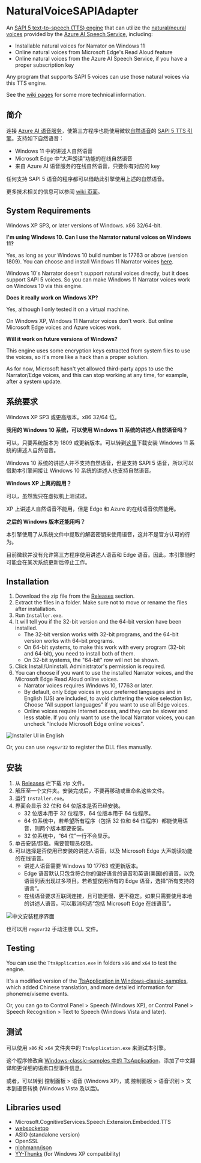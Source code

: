 # NaturalVoiceSAPIAdapter

An [SAPI 5 text-to-speech (TTS) engine][1] that can utilize the [natural/neural voices][2] provided by the [Azure AI Speech Service][3], including:

- Installable natural voices for Narrator on Windows 11
- Online natural voices from Microsoft Edge's Read Aloud feature
- Online natural voices from the Azure AI Speech Service, if you have a proper subscription key

Any program that supports SAPI 5 voices can use those natural voices via this TTS engine.

See the [wiki pages][4] for some more technical information.

## 简介

连接 [Azure AI 语音服务][3]，使第三方程序也能使用微软[自然语音][2]的 [SAPI 5 TTS 引擎][1]。支持如下自然语音：

- Windows 11 中的讲述人自然语音
- Microsoft Edge 中“大声朗读”功能的在线自然语音
- 来自 Azure AI 语音服务的在线自然语音，只要你有对应的 key

任何支持 SAPI 5 语音的程序都可以借助此引擎使用上述的自然语音。

更多技术相关的信息可以参阅 [wiki 页面][4]。

## System Requirements

Windows XP SP3, or later versions of Windows. x86 32/64-bit.

**I'm using Windows 10. Can I use the Narrator natural voices on Windows 11?**

Yes, as long as your Windows 10 build number is 17763 or above (version 1809). You can choose and install Windows 11 Narrator voices [here][5].

Windows 10's Narrator doesn't support natural voices directly, but it does support SAPI 5 voices. So you can make Windows 11 Narrator voices work on Windows 10 via this engine.

**Does it really work on Windows XP?**

Yes, although I only tested it on a virtual machine.

On Windows XP, Windows 11 Narrator voices don't work. But online Microsoft Edge voices and Azure voices work.

**Will it work on future versions of Windows?**

This engine uses some encryption keys extracted from system files to use the voices, so it's more like a hack than a proper solution.

As for now, Microsoft hasn't yet allowed third-party apps to use the Narrator/Edge voices, and this can stop working at any time, for example, after a system update.

## 系统要求

Windows XP SP3 或更高版本。x86 32/64 位。

**我用的 Windows 10 系统，可以使用 Windows 11 系统的讲述人自然语音吗？**

可以，只要系统版本为 1809 或更新版本。可以转到[这里][5]下载安装 Windows 11 系统的讲述人自然语音。

Windows 10 系统的讲述人并不支持自然语音，但是支持 SAPI 5 语音，所以可以借助本引擎间接让 Windows 10 系统的讲述人也支持自然语音。

**Windows XP 上真的能用？**

可以，虽然我只在虚拟机上测试过。

XP 上讲述人自然语音不能用，但是 Edge 和 Azure 的在线语音依然能用。

**之后的 Windows 版本还能用吗？**

本引擎使用了从系统文件中提取的解密密钥来使用语音，这并不是官方认可的行为。

目前微软并没有允许第三方程序使用讲述人语音和 Edge 语音。因此，本引擎随时可能会在某次系统更新后停止工作。

## Installation

1. Download the zip file from the [Releases][6] section.
2. Extract the files in a folder. Make sure not to move or rename the files after installation.
3. Run `Installer.exe`.
4. It will tell you if the 32-bit version and the 64-bit version have been installed.
    - The 32-bit version works with 32-bit programs, and the 64-bit version works with 64-bit programs.
    - On 64-bit systems, to make this work with every program (32-bit and 64-bit), you need to install both of them.
    - On 32-bit systems, the "64-bit" row will not be shown.
5. Click Install/Uninstall. Administrator's permission is required.
6. You can choose if you want to use the installed Narrator voices, and the Microsoft Edge Read Aloud online voices.
    - Narrator voices requires Windows 10, 17763 or later.
    - By default, only Edge voices in your preferred languages and in English (US) are included, to avoid cluttering the voice selection list. Choose "All support languages" if you want to use all Edge voices.
    - Online voices require Internet access, and they can be slower and less stable. If you only want to use the local Narrator voices, you can uncheck "Include Microsoft Edge online voices".

![Installer UI in English](https://github.com/gexgd0419/NaturalVoiceSAPIAdapter/assets/55008943/20e29cd7-9951-4cc2-93e9-a0dd5dd058da)

Or, you can use `regsvr32` to register the DLL files manually.

## 安装

1. 从 [Releases][6] 栏下载 zip 文件。
2. 解压至一个文件夹。安装完成后，不要再移动或重命名这些文件。
3. 运行 `Installer.exe`。
4. 界面会显示 32 位和 64 位版本是否已经安装。
    - 32 位版本用于 32 位程序，64 位版本用于 64 位程序。
    - 64 位系统中，若希望所有程序（包括 32 位和 64 位程序）都能使用语音，则两个版本都要安装。
    - 32 位系统中，“64 位”一行不会显示。
5. 单击安装/卸载。需要管理员权限。
6. 可以选择是否使用已安装的讲述人语音，以及 Microsoft Edge 大声朗读功能的在线语音。
    - 讲述人语音需要 Windows 10 17763 或更新版本。
    - Edge 语音默认只包含符合你的偏好语言的语音和英语(美国)的语音，以免语音列表出现过多项目。若希望使用所有的 Edge 语音，选择“所有支持的语言”。
    - 在线语音要求互联网连接，且可能更慢、更不稳定。如果只需要使用本地的讲述人语音，可以取消勾选“包括 Microsoft Edge 在线语音”。

![中文安装程序界面](https://github.com/gexgd0419/NaturalVoiceSAPIAdapter/assets/55008943/fd583321-5f41-4652-ae8b-5623ace7b7ed)

也可以用 `regsvr32` 手动注册 DLL 文件。

## Testing

You can use the `TtsApplication.exe` in folders `x86` and `x64` to test the engine.

It's a modified version of the [TtsApplication in Windows-classic-samples][7], which added Chinese translation, and more detailed information for phoneme/viseme events.

Or, you can go to Control Panel > Speech (Windows XP), or Control Panel > Speech Recognition > Text to Speech (Windows Vista and later).

## 测试

可以使用 `x86` 和 `x64` 文件夹中的 `TtsApplication.exe` 来测试本引擎。

这个程序修改自 [Windows-classic-samples 中的 TtsApplication][7]，添加了中文翻译和更详细的语素口型事件信息。

或者，可以转到 控制面板 > 语音 (Windows XP)，或 控制面板 > 语音识别 > 文本到语音转换 (Windows Vista 及以后)。

## Libraries used
- Microsoft.CognitiveServices.Speech.Extension.Embedded.TTS
- [websocketpp](https://github.com/zaphoyd/websocketpp)
- ASIO (standalone version)
- OpenSSL
- [nlohmann/json](https://github.com/nlohmann/json)
- [YY-Thunks](https://github.com/Chuyu-Team/YY-Thunks) (for Windows XP compatibility)

[1]: https://learn.microsoft.com/en-us/previous-versions/windows/desktop/ms717037(v=vs.85)
[2]: https://speech.microsoft.com/portal/voicegallery
[3]: https://learn.microsoft.com/azure/ai-services/speech-service/
[4]: https://github.com/gexgd0419/NaturalVoiceSAPIAdapter/wiki
[5]: https://github.com/gexgd0419/NaturalVoiceSAPIAdapter/wiki/Narrator-natural-voice-download-links
[6]: https://github.com/gexgd0419/NaturalVoiceSAPIAdapter/releases
[7]: https://github.com/microsoft/Windows-classic-samples/tree/main/Samples/Win7Samples/winui/speech/ttsapplication
